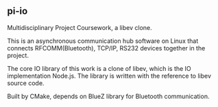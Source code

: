pi-io
-------
Multidisciplinary Project Coursework, a libev clone.

This is an asynchronous communication hub software on Linux that connects RFCOMM(Bluetooth), TCP/IP, RS232 devices together in the project.

The core IO library of this work is a clone of libev, which is the IO implementation Node.js. The library is written with the reference to libev source code.

Built by CMake, depends on BlueZ library for Bluetooth communication.
